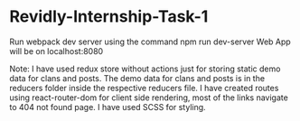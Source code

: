 # Revidly-Internship-Task-1


Run webpack dev server using the command npm run dev-server
Web App will be on localhost:8080


Note:
  I have used redux store without actions just for storing static demo data for clans and posts.
  The demo data for clans and posts is in the reducers folder inside the respective reducers file.
  I have created routes using react-router-dom for client side rendering, most of the links navigate to 404 not found page.
  I have used SCSS for styling.
  
